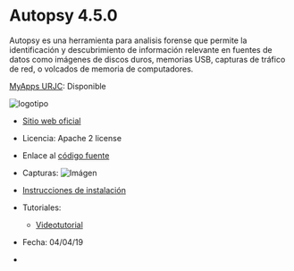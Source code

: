 # Autopsy 4.5.0
Autopsy es una herramienta para analisis forense que permite la identificación y descubrimiento de información relevante en fuentes de datos como imágenes de discos duros, memorias USB, capturas de tráfico de red, o volcados de memoria de computadores.

[MyApps URJC](https://myapps.urjc.es/): Disponible

![logotipo](https://www.prodefence.org/wp-content/uploads/2017/10/autopsy.png)

* [Sitio web oficial](https://www.sleuthkit.org/)

* Licencia: Apache 2 license

* Enlace al [código fuente](https://www.sleuthkit.org/autopsy/download.php)

* Capturas: ![Imágen](https://windows-cdn.softpedia.com/screenshots/Autopsy_1.png)

* [Instrucciones de instalación](https://sleuthkit.org/autopsy/docs/user-docs/4.5.0/installation_page.html)

* Tutoriales:
  * [Videotutorial](https://www.youtube.com/playlist?list=PL0On0b10JahmZvOuQw-OU6Q14OKHSAFrK)

* Fecha: 04/04/19
* 
